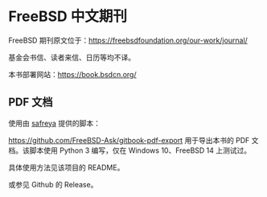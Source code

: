# FreeBSD 中文期刊

FreeBSD 期刊原文位于：<https://freebsdfoundation.org/our-work/journal/>

基金会书信、读者来信、日历等均不译。

本书部署网站：<https://book.bsdcn.org/>


## PDF 文档

使用由 [safreya](https://github.com/safreya) 提供的脚本：
 
<https://github.com/FreeBSD-Ask/gitbook-pdf-export> 用于导出本书的 PDF 文档。该脚本使用 Python 3 编写，仅在 Windows 10、FreeBSD 14 上测试过。

具体使用方法见该项目的 README。

或参见 Github 的 Release。
